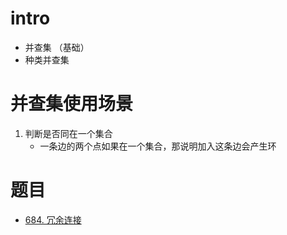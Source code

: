 # intro
- 并查集 （基础）
- 种类并查集

# 并查集使用场景
1. 判断是否同在一个集合
    - 一条边的两个点如果在一个集合，那说明加入这条边会产生环


# 题目
- [684. 冗余连接](https://leetcode.cn/problems/redundant-connection/) 
